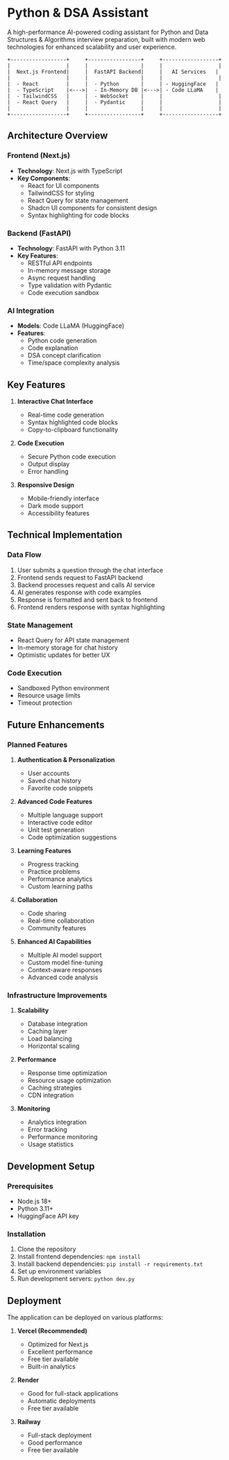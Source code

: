 # Python & DSA Assistant

A high-performance AI-powered coding assistant for Python and Data Structures & Algorithms interview preparation, built with modern web technologies for enhanced scalability and user experience.

```ascii
+------------------+     +-----------------+     +------------------+
|                  |     |                 |     |                  |
|  Next.js Frontend|     |  FastAPI Backend|     |   AI Services   |
|                  |     |                 |     |                  |
|  - React         |     |  - Python       |     | - HuggingFace   |
|  - TypeScript    |<--->|  - In-Memory DB |<--->| - Code LLaMA    |
|  - TailwindCSS   |     |  - WebSocket    |     |                  |
|  - React Query   |     |  - Pydantic     |     |                  |
|                  |     |                 |     |                  |
+------------------+     +-----------------+     +------------------+
```

## Architecture Overview

### Frontend (Next.js)
- **Technology**: Next.js with TypeScript
- **Key Components**:
  - React for UI components
  - TailwindCSS for styling
  - React Query for state management
  - Shadcn UI components for consistent design
  - Syntax highlighting for code blocks

### Backend (FastAPI)
- **Technology**: FastAPI with Python 3.11
- **Key Features**:
  - RESTful API endpoints
  - In-memory message storage
  - Async request handling
  - Type validation with Pydantic
  - Code execution sandbox

### AI Integration
- **Models**: Code LLaMA (HuggingFace)
- **Features**:
  - Python code generation
  - Code explanation
  - DSA concept clarification
  - Time/space complexity analysis

## Key Features
1. **Interactive Chat Interface**
   - Real-time code generation
   - Syntax highlighted code blocks
   - Copy-to-clipboard functionality

2. **Code Execution**
   - Secure Python code execution
   - Output display
   - Error handling

3. **Responsive Design**
   - Mobile-friendly interface
   - Dark mode support
   - Accessibility features

## Technical Implementation

### Data Flow
1. User submits a question through the chat interface
2. Frontend sends request to FastAPI backend
3. Backend processes request and calls AI service
4. AI generates response with code examples
5. Response is formatted and sent back to frontend
6. Frontend renders response with syntax highlighting

### State Management
- React Query for API state management
- In-memory storage for chat history
- Optimistic updates for better UX

### Code Execution
- Sandboxed Python environment
- Resource usage limits
- Timeout protection

## Future Enhancements

### Planned Features
1. **Authentication & Personalization**
   - User accounts
   - Saved chat history
   - Favorite code snippets

2. **Advanced Code Features**
   - Multiple language support
   - Interactive code editor
   - Unit test generation
   - Code optimization suggestions

3. **Learning Features**
   - Progress tracking
   - Practice problems
   - Performance analytics
   - Custom learning paths

4. **Collaboration**
   - Code sharing
   - Real-time collaboration
   - Community features

5. **Enhanced AI Capabilities**
   - Multiple AI model support
   - Custom model fine-tuning
   - Context-aware responses
   - Advanced code analysis

### Infrastructure Improvements
1. **Scalability**
   - Database integration
   - Caching layer
   - Load balancing
   - Horizontal scaling

2. **Performance**
   - Response time optimization
   - Resource usage optimization
   - Caching strategies
   - CDN integration

3. **Monitoring**
   - Analytics integration
   - Error tracking
   - Performance monitoring
   - Usage statistics

## Development Setup

### Prerequisites
- Node.js 18+
- Python 3.11+
- HuggingFace API key

### Installation
1. Clone the repository
2. Install frontend dependencies: `npm install`
3. Install backend dependencies: `pip install -r requirements.txt`
4. Set up environment variables
5. Run development servers: `python dev.py`

## Deployment
The application can be deployed on various platforms:

1. **Vercel (Recommended)**
   - Optimized for Next.js
   - Excellent performance
   - Free tier available
   - Built-in analytics

2. **Render**
   - Good for full-stack applications
   - Automatic deployments
   - Free tier available

3. **Railway**
   - Full-stack deployment
   - Good performance
   - Free tier available
